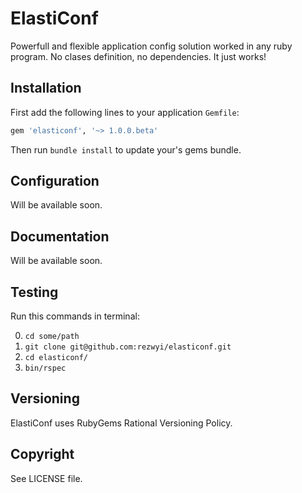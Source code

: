 ElastiConf
==========

Powerfull and flexible application config solution worked in any ruby program. No clases definition, no dependencies. It just works!

## Installation

First add the following lines to your application `Gemfile`:

``` ruby
gem 'elasticonf', '~> 1.0.0.beta'
```

Then run `bundle install` to update your's gems bundle.

## Configuration

Will be available soon.

## Documentation

Will be available soon.

## Testing

Run this commands in terminal:

0. `cd some/path`
0. `git clone git@github.com:rezwyi/elasticonf.git`
0. `cd elasticonf/`
0. `bin/rspec`

## Versioning

ElastiConf uses RubyGems Rational Versioning Policy.

## Copyright

See LICENSE file.